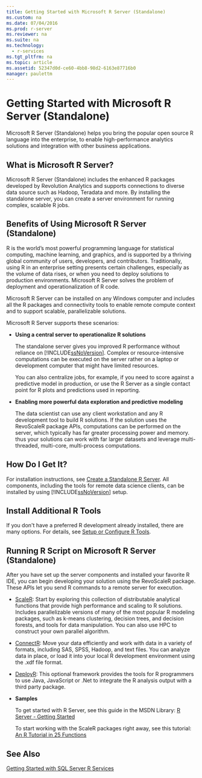 ```yaml
---
title: Getting Started with Microsoft R Server (Standalone)
ms.custom: na
ms.date: 07/04/2016
ms.prod: r-server
ms.reviewer: na
ms.suite: na
ms.technology: 
  - r-services
ms.tgt_pltfrm: na
ms.topic: article
ms.assetid: 52347d0d-ce60-4bb8-98d2-6163e87716b0
manager: paulettm
---
```

# Getting Started with Microsoft R Server (Standalone)
Microsoft R Server (Standalone)  helps you bring the popular open source R language into the enterprise, to enable high-performance analytics solutions and integration with other business applications.  
  
## What is Microsoft R Server?  
 Microsoft R Server (Standalone) includes the enhanced R packages developed by Revolution Analytics and supports connections to diverse data source such as Hadoop, Teradata and more. By installing the standalone server, you can create a server environment for running complex, scalable R jobs.  
  
## Benefits of  Using Microsoft R Server (Standalone)  
 R is the world’s most powerful programming language for statistical computing, machine learning, and graphics, and is supported by a thriving global community of users, developers, and contributors. Traditionally, using R in an enterprise setting presents certain challenges, especially as the volume of data rises, or when you need to deploy solutions to production environments. Microsoft R Server solves the problem of deployment and operationalization of R code.  
  
 Microsoft R Server can be installed on any Windows computer and includes all the R packages and connectivity tools to enable remote compute context and to support scalable, parallelizable solutions.  
  
 Microsoft R Server supports these scenarios:  
  
-   **Using a central server to operationalize R solutions**  
  
     The standalone server gives you improved R performance without reliance on [!INCLUDE[ssNoVersion](../../Topics/TopicNameContainA/includes/ssNoVersion_md.md)]. Complex or resource-intensive computations can be executed on the server rather on a laptop or development computer that might have limited resources.  
  
     You can also centralize jobs, for example, if you need to score against a predictive model in production, or use the R Server as a single contact point for R plots and predictions used in reporting.  
  
-   **Enabling more powerful data exploration and predictive modeling**  
  
     The data scientist can use any client workstation and any R development tool to build R solutions. If the solution uses the RevoScaleR package APIs, computations can be performed on the server, which typically has far greater processing power and memory. thus your solutions can work with far larger datasets and leverage multi-threaded, multi-core, multi-process computations.  
  
## How Do I Get It?  
 For installation instructions, see [Create a Standalone R Server](../../Topics/TopicNameContainA/Create-a-Standalone-R-Server.md). All components, including the tools for remote data science clients, can be installed by using [!INCLUDE[ssNoVersion](../../Topics/TopicNameContainA/includes/ssNoVersion_md.md)] setup.  
  
## Install Additional R Tools  
 If you don't have a preferred R development already installed, there are many options. For details, see [Setup or Configure R Tools](../../Topics/TopicNameNotContainA/Setup-or-Configure-R-Tools.md).  
  
## Running R Script on Microsoft R Server (Standalone)  
 After you have set up the server components and installed  your favorite R IDE, you can begin developing your solution using the RevoScaleR package. These APIs let you send R commands to a remote server for execution.  
  
-   [ScaleR](https://msdn.microsoft.com/microsoft-r/rserver/rserver-getting-started): Start by exploring this collection of distributable analytical functions that provide high performance and scaling to R solutions. Includes parallelizable versions of many of the most popular R modeling packages, such as k-means clustering, decision trees, and decision forests, and tools for data manipulation. You can also use HPC to construct your own parallel algorithm.  
  
-   [ConnectR](https://msdn.microsoft.com/microsoft-r/rserver/rserver-getting-started): Move your data efficiently and work  with data in a variety of formats, including SAS, SPSS, Hadoop, and text files. You can analyze data in place, or load it into your local R development environment using the .xdf file format.  
  
-   [DeployR](https://msdn.microsoft.com/microsoft-r/rserver/rserver-getting-started): This optional framework provides the tools for R programmers to use Java, JavaScript or .Net to integrate the R analysis output with a third party package.  
  
-   **Samples**  
  
     To get started with R Server, see this guide in the MSDN Library: [R Server - Getting Started](https://msdn.microsoft.com/microsoft-r/rserver/rserver-getting-started)  
  
     To start working with the ScaleR packages right away, see this tutorial: [An R Tutorial in 25 Functions](https://msdn.microsoft.com/microsoft-r/rserver/rserver-getting-started)  
  
## See Also  
 [Getting Started with SQL Server R Services](../../Topics/TopicNameNotContainA/Getting-Started-with-SQL-Server-R-Services.md)